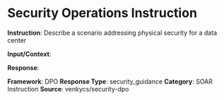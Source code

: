 # Security Operations Instruction

**Instruction**: Describe a scenario addressing physical security for a data center

**Input/Context**: 

**Response**: 

**Framework**: DPO
**Response Type**: security_guidance
**Category**: SOAR Instruction
**Source**: venkycs/security-dpo
